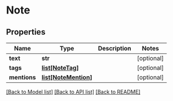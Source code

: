 # Note

## Properties
Name | Type | Description | Notes
------------ | ------------- | ------------- | -------------
**text** | **str** |  | [optional] 
**tags** | [**list[NoteTag]**](NoteTag.md) |  | [optional] 
**mentions** | [**list[NoteMention]**](NoteMention.md) |  | [optional] 

[[Back to Model list]](../README.md#documentation-for-models) [[Back to API list]](../README.md#documentation-for-api-endpoints) [[Back to README]](../README.md)


